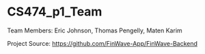 # CS474_p1_Team

Team Members:
  Eric Johnson, Thomas Pengelly, Maten Karim

Project Source: https://github.com/FinWave-App/FinWave-Backend
